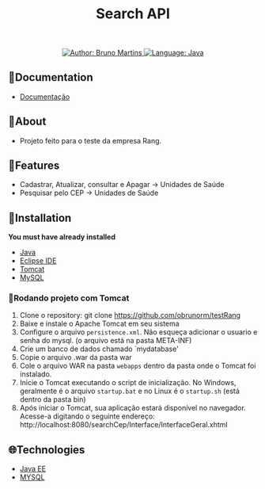 <h1 align="center">
	Search API
</h1>

<div>
    <p align="center">
        <em>
            <br><br>
        </em>
    <a href="https://www.linkedin.com/in/bruno-martins-8667b0180/" target="_blank">
        <img src="https://img.shields.io/static/v1?label=Author&message=Bruno&color=00ba6d&style=for-the-badge&logo=LinkedIn" alt="Author: Bruno Martins">
    </a>
    <a href="https://www.oracle.com/br/">
		<img  src="https://img.shields.io/static/v1?label=Language&message=Java&color=red&style=for-the-badge&logo=Java"  alt="Language: Java">
	</a>
    </p>
</div>

## 📂Documentation
- [Documentação](https://www.notion.so/Documenta-o-do-Projeto-beea7c05a95b43c28eda311383f721dd?pvs=4)


## 📌About
 - Projeto feito para o teste da empresa Rang.

## 🚀Features

- Cadastrar, Atualizar, consultar e Apagar -> Unidades de Saúde
- Pesquisar pelo CEP -> Unidades de Saúde

## 📕Installation

**You must have already installed**
- [Java](https://www.oracle.com/br/java/technologies/downloads/)
- [Eclipse IDE](https://www.eclipse.org/downloads/)
- [Tomcat](https://tomcat.apache.org/download-90.cgi)
- [MySQL](https://dev.mysql.com/downloads/)


### 🏃Rodando projeto com Tomcat

1. Clone o repository: git clone https://github.com/obrunorm/testRang
2. Baixe e instale o Apache Tomcat em seu sistema
4. Configure o arquivo `persistence.xml`. Não esqueça adicionar o usuario e senha do mysql. (o arquivo está na pasta META-INF)
5. Crie um banco de dados chamado `mydatabase'
6. Copie o arquivo .war da pasta war
7. Cole o arquivo WAR na pasta `webapps` dentro da pasta onde o Tomcat foi instalado.
8. Inicie o Tomcat executando o script de inicialização.
 No Windows, geralmente é o arquivo `startup.bat` e no Linux é o `startup.sh` (está dentro da pasta bin)
9. Após iniciar o Tomcat, sua aplicação estará disponível no navegador. Acesse-a digitando o seguinte endereço: 
http://localhost:8080/searchCep/Interface/InterfaceGeral.xhtml

## 🌐Technologies

- [Java EE](https://www.oracle.com/br/java/technologies/java-ee-glance.html)
- [MYSQL](https://www.mysql.com/)
